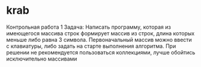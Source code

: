 # krab
Контрольная работа 1
         Задача:
Написать программу, которая из имеющегося массива строк формирует массив из строк, 
длина которых меньше либо равна 3 символа.
Первоначальный массив можно ввести с клавиатуры, либо задать на старте выполнения алгоритма.
При решении не рекомендуется пользоваться коллекциями, лучше обойтись исключительно массивами
